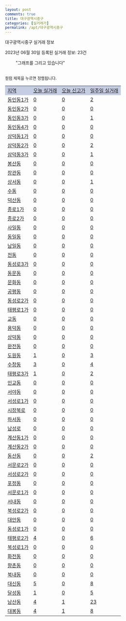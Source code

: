 ```yaml
---
layout: post
comments: true
title: 대구광역시중구
categories: [실거래가]
permalink: /apt/대구광역시중구
---
```


대구광역시중구 실거래 정보

2023년 06월 30일 등록된 실거래 정보: 23건

<!--<script async src="https://pagead2.googlesyndication.com/pagead/js/adsbygoogle.js?client=ca-pub-3485438051770037"
 crossorigin="anonymous"></script>-->

<script type="text/javascript">
  google.charts.load('current', {'packages':['corechart']});
  google.charts.setOnLoadCallback(drawChart);

  function drawChart() {
    var data = google.visualization.arrayToDataTable([['거래일', '매매', '전월세', '전매'], ['21-01', 0, 4, 1], ['21-02', 0, 1, 0], ['21-03', 0, 1, 0], ['21-04', 0, 1, 0], ['21-05', 0, 1, 0], ['21-06', 1, 2, 2], ['21-07', 30, 53, 13], ['21-08', 15, 46, 22], ['21-09', 28, 88, 18], ['21-10', 19, 170, 14], ['21-11', 23, 84, 11], ['21-12', 25, 66, 14], ['22-01', 12, 73, 12], ['22-02', 20, 66, 9], ['22-03', 23, 131, 21], ['22-04', 28, 174, 16], ['22-05', 74, 146, 16], ['22-06', 20, 95, 10], ['22-07', 34, 96, 23], ['22-08', 29, 84, 20], ['22-09', 36, 105, 38], ['22-10', 27, 150, 54], ['22-11', 23, 147, 51], ['22-12', 48, 190, 51], ['23-01', 71, 206, 55], ['23-02', 105, 186, 98], ['23-03', 101, 241, 79], ['23-04', 95, 166, 89], ['23-05', 96, 137, 106], ['23-06', 55, 76, 68]]);

    var options = {
      title: '최근 1년간 유형별 거래량 추이',
      legend: { position: 'bottom' }
    };

    setTimeout(function() {
        var chart = new google.visualization.LineChart(document.getElementById('columnchart_material'));
        chart.draw(data, (options));
        document.getElementById('loading').style.display = 'none';
        var dayLabel = (new Date()).getDay();
        if (dayLabel < 2) {
            sorttable.innerSortFunction.apply(document.getElementById('week'), []);
            sorttable.innerSortFunction.apply(document.getElementById('week'), []);        
        }
        else {
            sorttable.innerSortFunction.apply(document.getElementById('today'), []);
            sorttable.innerSortFunction.apply(document.getElementById('today'), []);
        }
    }, 200);

  }
</script>

<div id="loading" style="z-index:20; display: block; margin-left: 35px">"그래프를 그리고 있습니다"</div>
<div id="columnchart_material" style="width: 95%; margin-left: -35px; display: block"></div>
<!--<div style="width: 95%; margin-left: -35px; display: block">
      <script async src="https://pagead2.googlesyndication.com/pagead/js/adsbygoogle.js?client=ca-pub-3485438051770037"
          crossorigin="anonymous"></script>
      <ins class="adsbygoogle"
          style="display:block"
          data-ad-format="fluid"
          data-ad-layout-key="-fb+5w+4e-db+86"
          data-ad-client="ca-pub-3485438051770037"
          data-ad-slot="1827090281"></ins>
      <script>
          (adsbygoogle = window.adsbygoogle || []).push({});
      </script>
</div>-->
<br>

<font size='small' style='font-size: small;'>컬럼 제목을 누르면 정렬됩니다.</font>
<table class="sortable">
  <tr style='background-color: rgba(114, 132, 186,0.4);'>
    <td id="region"><a href="#">지역</a></td>
    <td id="today"><a href="#">오늘 실거래</a></td>
    <td id="today_new"><a href="#">오늘 신고가</a></td>
    <td id="week"><a href="#">일주일 실거래</a></td>
  </tr>

  
  <tr class="item">
    <td><a href="대구광역시중구동인동1가">동인동1가</a></td>
    <td><a href="대구광역시중구동인동1가">0</a></td>
    <td><a href="대구광역시중구동인동1가">0</a></td>
    <td><a href="대구광역시중구동인동1가">2</a></td>
  </tr>
    

  <tr class="item">
    <td><a href="대구광역시중구동인동2가">동인동2가</a></td>
    <td><a href="대구광역시중구동인동2가">0</a></td>
    <td><a href="대구광역시중구동인동2가">0</a></td>
    <td><a href="대구광역시중구동인동2가">0</a></td>
  </tr>
    

  <tr class="item">
    <td><a href="대구광역시중구동인동3가">동인동3가</a></td>
    <td><a href="대구광역시중구동인동3가">0</a></td>
    <td><a href="대구광역시중구동인동3가">0</a></td>
    <td><a href="대구광역시중구동인동3가">1</a></td>
  </tr>
    

  <tr class="item">
    <td><a href="대구광역시중구동인동4가">동인동4가</a></td>
    <td><a href="대구광역시중구동인동4가">0</a></td>
    <td><a href="대구광역시중구동인동4가">0</a></td>
    <td><a href="대구광역시중구동인동4가">0</a></td>
  </tr>
    

  <tr class="item">
    <td><a href="대구광역시중구삼덕동1가">삼덕동1가</a></td>
    <td><a href="대구광역시중구삼덕동1가">0</a></td>
    <td><a href="대구광역시중구삼덕동1가">0</a></td>
    <td><a href="대구광역시중구삼덕동1가">0</a></td>
  </tr>
    

  <tr class="item">
    <td><a href="대구광역시중구삼덕동2가">삼덕동2가</a></td>
    <td><a href="대구광역시중구삼덕동2가">0</a></td>
    <td><a href="대구광역시중구삼덕동2가">0</a></td>
    <td><a href="대구광역시중구삼덕동2가">2</a></td>
  </tr>
    

  <tr class="item">
    <td><a href="대구광역시중구삼덕동3가">삼덕동3가</a></td>
    <td><a href="대구광역시중구삼덕동3가">0</a></td>
    <td><a href="대구광역시중구삼덕동3가">0</a></td>
    <td><a href="대구광역시중구삼덕동3가">1</a></td>
  </tr>
    

  <tr class="item">
    <td><a href="대구광역시중구봉산동">봉산동</a></td>
    <td><a href="대구광역시중구봉산동">0</a></td>
    <td><a href="대구광역시중구봉산동">0</a></td>
    <td><a href="대구광역시중구봉산동">0</a></td>
  </tr>
    

  <tr class="item">
    <td><a href="대구광역시중구장관동">장관동</a></td>
    <td><a href="대구광역시중구장관동">0</a></td>
    <td><a href="대구광역시중구장관동">0</a></td>
    <td><a href="대구광역시중구장관동">0</a></td>
  </tr>
    

  <tr class="item">
    <td><a href="대구광역시중구상서동">상서동</a></td>
    <td><a href="대구광역시중구상서동">0</a></td>
    <td><a href="대구광역시중구상서동">0</a></td>
    <td><a href="대구광역시중구상서동">1</a></td>
  </tr>
    

  <tr class="item">
    <td><a href="대구광역시중구수동">수동</a></td>
    <td><a href="대구광역시중구수동">0</a></td>
    <td><a href="대구광역시중구수동">0</a></td>
    <td><a href="대구광역시중구수동">0</a></td>
  </tr>
    

  <tr class="item">
    <td><a href="대구광역시중구덕산동">덕산동</a></td>
    <td><a href="대구광역시중구덕산동">0</a></td>
    <td><a href="대구광역시중구덕산동">0</a></td>
    <td><a href="대구광역시중구덕산동">0</a></td>
  </tr>
    

  <tr class="item">
    <td><a href="대구광역시중구종로1가">종로1가</a></td>
    <td><a href="대구광역시중구종로1가">0</a></td>
    <td><a href="대구광역시중구종로1가">0</a></td>
    <td><a href="대구광역시중구종로1가">0</a></td>
  </tr>
    

  <tr class="item">
    <td><a href="대구광역시중구종로2가">종로2가</a></td>
    <td><a href="대구광역시중구종로2가">0</a></td>
    <td><a href="대구광역시중구종로2가">0</a></td>
    <td><a href="대구광역시중구종로2가">0</a></td>
  </tr>
    

  <tr class="item">
    <td><a href="대구광역시중구사일동">사일동</a></td>
    <td><a href="대구광역시중구사일동">0</a></td>
    <td><a href="대구광역시중구사일동">0</a></td>
    <td><a href="대구광역시중구사일동">0</a></td>
  </tr>
    

  <tr class="item">
    <td><a href="대구광역시중구동일동">동일동</a></td>
    <td><a href="대구광역시중구동일동">0</a></td>
    <td><a href="대구광역시중구동일동">0</a></td>
    <td><a href="대구광역시중구동일동">0</a></td>
  </tr>
    

  <tr class="item">
    <td><a href="대구광역시중구남일동">남일동</a></td>
    <td><a href="대구광역시중구남일동">0</a></td>
    <td><a href="대구광역시중구남일동">0</a></td>
    <td><a href="대구광역시중구남일동">0</a></td>
  </tr>
    

  <tr class="item">
    <td><a href="대구광역시중구전동">전동</a></td>
    <td><a href="대구광역시중구전동">0</a></td>
    <td><a href="대구광역시중구전동">0</a></td>
    <td><a href="대구광역시중구전동">0</a></td>
  </tr>
    

  <tr class="item">
    <td><a href="대구광역시중구동성로3가">동성로3가</a></td>
    <td><a href="대구광역시중구동성로3가">0</a></td>
    <td><a href="대구광역시중구동성로3가">0</a></td>
    <td><a href="대구광역시중구동성로3가">0</a></td>
  </tr>
    

  <tr class="item">
    <td><a href="대구광역시중구동문동">동문동</a></td>
    <td><a href="대구광역시중구동문동">0</a></td>
    <td><a href="대구광역시중구동문동">0</a></td>
    <td><a href="대구광역시중구동문동">0</a></td>
  </tr>
    

  <tr class="item">
    <td><a href="대구광역시중구문화동">문화동</a></td>
    <td><a href="대구광역시중구문화동">0</a></td>
    <td><a href="대구광역시중구문화동">0</a></td>
    <td><a href="대구광역시중구문화동">0</a></td>
  </tr>
    

  <tr class="item">
    <td><a href="대구광역시중구공평동">공평동</a></td>
    <td><a href="대구광역시중구공평동">0</a></td>
    <td><a href="대구광역시중구공평동">0</a></td>
    <td><a href="대구광역시중구공평동">0</a></td>
  </tr>
    

  <tr class="item">
    <td><a href="대구광역시중구동성로2가">동성로2가</a></td>
    <td><a href="대구광역시중구동성로2가">0</a></td>
    <td><a href="대구광역시중구동성로2가">0</a></td>
    <td><a href="대구광역시중구동성로2가">0</a></td>
  </tr>
    

  <tr class="item">
    <td><a href="대구광역시중구태평로1가">태평로1가</a></td>
    <td><a href="대구광역시중구태평로1가">0</a></td>
    <td><a href="대구광역시중구태평로1가">0</a></td>
    <td><a href="대구광역시중구태평로1가">0</a></td>
  </tr>
    

  <tr class="item">
    <td><a href="대구광역시중구교동">교동</a></td>
    <td><a href="대구광역시중구교동">0</a></td>
    <td><a href="대구광역시중구교동">0</a></td>
    <td><a href="대구광역시중구교동">0</a></td>
  </tr>
    

  <tr class="item">
    <td><a href="대구광역시중구용덕동">용덕동</a></td>
    <td><a href="대구광역시중구용덕동">0</a></td>
    <td><a href="대구광역시중구용덕동">0</a></td>
    <td><a href="대구광역시중구용덕동">0</a></td>
  </tr>
    

  <tr class="item">
    <td><a href="대구광역시중구상덕동">상덕동</a></td>
    <td><a href="대구광역시중구상덕동">0</a></td>
    <td><a href="대구광역시중구상덕동">0</a></td>
    <td><a href="대구광역시중구상덕동">0</a></td>
  </tr>
    

  <tr class="item">
    <td><a href="대구광역시중구완전동">완전동</a></td>
    <td><a href="대구광역시중구완전동">0</a></td>
    <td><a href="대구광역시중구완전동">0</a></td>
    <td><a href="대구광역시중구완전동">0</a></td>
  </tr>
    

  <tr class="item">
    <td><a href="대구광역시중구도원동">도원동</a></td>
    <td><a href="대구광역시중구도원동">1</a></td>
    <td><a href="대구광역시중구도원동">0</a></td>
    <td><a href="대구광역시중구도원동">3</a></td>
  </tr>
    

  <tr class="item">
    <td><a href="대구광역시중구수창동">수창동</a></td>
    <td><a href="대구광역시중구수창동">3</a></td>
    <td><a href="대구광역시중구수창동">0</a></td>
    <td><a href="대구광역시중구수창동">4</a></td>
  </tr>
    

  <tr class="item">
    <td><a href="대구광역시중구태평로3가">태평로3가</a></td>
    <td><a href="대구광역시중구태평로3가">1</a></td>
    <td><a href="대구광역시중구태평로3가">0</a></td>
    <td><a href="대구광역시중구태평로3가">2</a></td>
  </tr>
    

  <tr class="item">
    <td><a href="대구광역시중구인교동">인교동</a></td>
    <td><a href="대구광역시중구인교동">0</a></td>
    <td><a href="대구광역시중구인교동">0</a></td>
    <td><a href="대구광역시중구인교동">0</a></td>
  </tr>
    

  <tr class="item">
    <td><a href="대구광역시중구서야동">서야동</a></td>
    <td><a href="대구광역시중구서야동">0</a></td>
    <td><a href="대구광역시중구서야동">0</a></td>
    <td><a href="대구광역시중구서야동">0</a></td>
  </tr>
    

  <tr class="item">
    <td><a href="대구광역시중구서성로1가">서성로1가</a></td>
    <td><a href="대구광역시중구서성로1가">0</a></td>
    <td><a href="대구광역시중구서성로1가">0</a></td>
    <td><a href="대구광역시중구서성로1가">0</a></td>
  </tr>
    

  <tr class="item">
    <td><a href="대구광역시중구시장북로">시장북로</a></td>
    <td><a href="대구광역시중구시장북로">0</a></td>
    <td><a href="대구광역시중구시장북로">0</a></td>
    <td><a href="대구광역시중구시장북로">0</a></td>
  </tr>
    

  <tr class="item">
    <td><a href="대구광역시중구하서동">하서동</a></td>
    <td><a href="대구광역시중구하서동">0</a></td>
    <td><a href="대구광역시중구하서동">0</a></td>
    <td><a href="대구광역시중구하서동">0</a></td>
  </tr>
    

  <tr class="item">
    <td><a href="대구광역시중구남성로">남성로</a></td>
    <td><a href="대구광역시중구남성로">0</a></td>
    <td><a href="대구광역시중구남성로">0</a></td>
    <td><a href="대구광역시중구남성로">0</a></td>
  </tr>
    

  <tr class="item">
    <td><a href="대구광역시중구계산동1가">계산동1가</a></td>
    <td><a href="대구광역시중구계산동1가">0</a></td>
    <td><a href="대구광역시중구계산동1가">0</a></td>
    <td><a href="대구광역시중구계산동1가">0</a></td>
  </tr>
    

  <tr class="item">
    <td><a href="대구광역시중구계산동2가">계산동2가</a></td>
    <td><a href="대구광역시중구계산동2가">0</a></td>
    <td><a href="대구광역시중구계산동2가">0</a></td>
    <td><a href="대구광역시중구계산동2가">0</a></td>
  </tr>
    

  <tr class="item">
    <td><a href="대구광역시중구동산동">동산동</a></td>
    <td><a href="대구광역시중구동산동">0</a></td>
    <td><a href="대구광역시중구동산동">0</a></td>
    <td><a href="대구광역시중구동산동">2</a></td>
  </tr>
    

  <tr class="item">
    <td><a href="대구광역시중구서문로2가">서문로2가</a></td>
    <td><a href="대구광역시중구서문로2가">0</a></td>
    <td><a href="대구광역시중구서문로2가">0</a></td>
    <td><a href="대구광역시중구서문로2가">0</a></td>
  </tr>
    

  <tr class="item">
    <td><a href="대구광역시중구서성로2가">서성로2가</a></td>
    <td><a href="대구광역시중구서성로2가">0</a></td>
    <td><a href="대구광역시중구서성로2가">0</a></td>
    <td><a href="대구광역시중구서성로2가">0</a></td>
  </tr>
    

  <tr class="item">
    <td><a href="대구광역시중구포정동">포정동</a></td>
    <td><a href="대구광역시중구포정동">0</a></td>
    <td><a href="대구광역시중구포정동">0</a></td>
    <td><a href="대구광역시중구포정동">0</a></td>
  </tr>
    

  <tr class="item">
    <td><a href="대구광역시중구서문로1가">서문로1가</a></td>
    <td><a href="대구광역시중구서문로1가">0</a></td>
    <td><a href="대구광역시중구서문로1가">0</a></td>
    <td><a href="대구광역시중구서문로1가">0</a></td>
  </tr>
    

  <tr class="item">
    <td><a href="대구광역시중구서내동">서내동</a></td>
    <td><a href="대구광역시중구서내동">0</a></td>
    <td><a href="대구광역시중구서내동">0</a></td>
    <td><a href="대구광역시중구서내동">0</a></td>
  </tr>
    

  <tr class="item">
    <td><a href="대구광역시중구북성로2가">북성로2가</a></td>
    <td><a href="대구광역시중구북성로2가">0</a></td>
    <td><a href="대구광역시중구북성로2가">0</a></td>
    <td><a href="대구광역시중구북성로2가">0</a></td>
  </tr>
    

  <tr class="item">
    <td><a href="대구광역시중구대안동">대안동</a></td>
    <td><a href="대구광역시중구대안동">0</a></td>
    <td><a href="대구광역시중구대안동">0</a></td>
    <td><a href="대구광역시중구대안동">0</a></td>
  </tr>
    

  <tr class="item">
    <td><a href="대구광역시중구동성로1가">동성로1가</a></td>
    <td><a href="대구광역시중구동성로1가">0</a></td>
    <td><a href="대구광역시중구동성로1가">0</a></td>
    <td><a href="대구광역시중구동성로1가">0</a></td>
  </tr>
    

  <tr class="item">
    <td><a href="대구광역시중구태평로2가">태평로2가</a></td>
    <td><a href="대구광역시중구태평로2가">4</a></td>
    <td><a href="대구광역시중구태평로2가">0</a></td>
    <td><a href="대구광역시중구태평로2가">6</a></td>
  </tr>
    

  <tr class="item">
    <td><a href="대구광역시중구북성로1가">북성로1가</a></td>
    <td><a href="대구광역시중구북성로1가">0</a></td>
    <td><a href="대구광역시중구북성로1가">0</a></td>
    <td><a href="대구광역시중구북성로1가">0</a></td>
  </tr>
    

  <tr class="item">
    <td><a href="대구광역시중구화전동">화전동</a></td>
    <td><a href="대구광역시중구화전동">0</a></td>
    <td><a href="대구광역시중구화전동">0</a></td>
    <td><a href="대구광역시중구화전동">0</a></td>
  </tr>
    

  <tr class="item">
    <td><a href="대구광역시중구향촌동">향촌동</a></td>
    <td><a href="대구광역시중구향촌동">0</a></td>
    <td><a href="대구광역시중구향촌동">0</a></td>
    <td><a href="대구광역시중구향촌동">0</a></td>
  </tr>
    

  <tr class="item">
    <td><a href="대구광역시중구북내동">북내동</a></td>
    <td><a href="대구광역시중구북내동">0</a></td>
    <td><a href="대구광역시중구북내동">0</a></td>
    <td><a href="대구광역시중구북내동">0</a></td>
  </tr>
    

  <tr class="item">
    <td><a href="대구광역시중구대신동">대신동</a></td>
    <td><a href="대구광역시중구대신동">5</a></td>
    <td><a href="대구광역시중구대신동">0</a></td>
    <td><a href="대구광역시중구대신동">8</a></td>
  </tr>
    

  <tr class="item">
    <td><a href="대구광역시중구달성동">달성동</a></td>
    <td><a href="대구광역시중구달성동">1</a></td>
    <td><a href="대구광역시중구달성동">0</a></td>
    <td><a href="대구광역시중구달성동">5</a></td>
  </tr>
    

  <tr class="item">
    <td><a href="대구광역시중구남산동">남산동</a></td>
    <td><a href="대구광역시중구남산동">4</a></td>
    <td><a href="대구광역시중구남산동">1</a></td>
    <td><a href="대구광역시중구남산동">23</a></td>
  </tr>
    

  <tr class="item">
    <td><a href="대구광역시중구대봉동">대봉동</a></td>
    <td><a href="대구광역시중구대봉동">4</a></td>
    <td><a href="대구광역시중구대봉동">1</a></td>
    <td><a href="대구광역시중구대봉동">8</a></td>
  </tr>
    


</table>


    